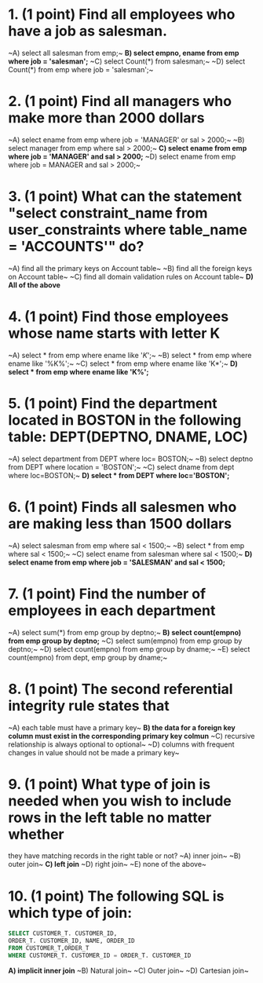 # 1. (1 point) Find all employees who have a job as salesman.
~A) select all salesman from emp;~
**B) select empno, ename from emp where job = 'salesman';**
~C) select Count(*) from salesman;~
~D) select Count(*) from emp where job = 'salesman';~

# 2. (1 point) Find all managers who make more than 2000 dollars
~A) select ename from emp where job = 'MANAGER' or sal > 2000;~
~B) select manager from emp where sal > 2000;~
**C) select ename from emp where job = 'MANAGER' and sal > 2000;**
~D) select ename from emp where job = MANAGER and sal > 2000;~

# 3. (1 point) What can the statement "select constraint_name from user_constraints where table_name = 'ACCOUNTS'" do?
~A) find all the primary keys on Account table~
~B) find all the foreign keys on Account table~
~C) find all domain validation rules on Account table~
**D) All of the above**

# 4. (1 point) Find those employees whose name starts with letter K
~A) select * from emp where ename like '*K*';~
~B) select * from emp where ename like '%K%';~
~C) select * from emp where ename like 'K*';~
**D) select * from emp where ename like 'K%';**

# 5. (1 point) Find the department located in BOSTON in the following table: DEPT(DEPTNO, DNAME, LOC)
~A) select department from DEPT where loc= BOSTON;~
~B) select deptno from DEPT where location = 'BOSTON';~
~C) select dname from dept where loc=BOSTON;~
**D) select * from DEPT where loc='BOSTON';**

# 6. (1 point) Finds all salesmen who are making less than 1500 dollars
~A) select salesman from emp where sal < 1500;~
~B) select * from emp where sal < 1500;~
~C) select ename from salesman where sal < 1500;~
**D) select ename from emp where job = 'SALESMAN' and sal < 1500;**

# 7. (1 point) Find the number of employees in each department
~A) select sum(*) from emp group by deptno;~
**B) select count(empno) from emp group by deptno;**
~C) select sum(empno) from emp group by deptno;~
~D) select count(empno) from emp group by dname;~
~E) select count(empno) from dept, emp group by dname;~

# 8. (1 point) The second referential integrity rule states that
~A) each table must have a primary key~
**B) the data for a foreign key column must exist in the corresponding primary key colmun**
~C) recursive relationship is always optional to optional~
~D) columns with frequent changes in value should not be made a primary key~

# 9. (1 point) What type of join is needed when you wish to include rows in the left table no matter whether
they have matching records in the right table or not?
~A) inner join~
~B) outer join~
**C) left join**
~D) right join~
~E) none of the above~

# 10. (1 point) The following SQL is which type of join:
```sql
SELECT CUSTOMER_T. CUSTOMER_ID,
ORDER_T. CUSTOMER_ID, NAME, ORDER_ID
FROM CUSTOMER_T,ORDER_T
WHERE CUSTOMER_T. CUSTOMER_ID = ORDER_T. CUSTOMER_ID
```
**A) implicit inner join**
~B) Natural join~
~C) Outer join~
~D) Cartesian join~
